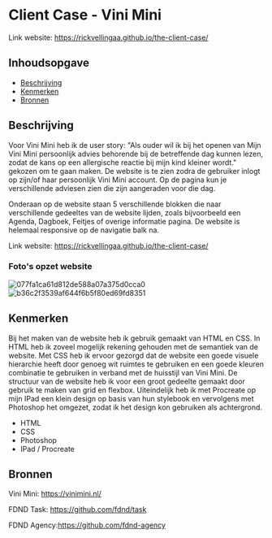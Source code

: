 # Client Case - Vini Mini

Link website: https://rickvellingaa.github.io/the-client-case/

## Inhoudsopgave

  * [Beschrijving](#beschrijving)
  * [Kenmerken](#kenmerken)
  * [Bronnen](#bronnen)

## Beschrijving

Voor Vini Mini heb ik de user story: "Als ouder wil ik bij het openen van Mijn Vini Mini persoonlijk advies behorende bij de betreffende dag kunnen lezen, zodat de kans op een allergische reactie bij mijn kind kleiner wordt." gekozen om te gaan maken. De website is te zien zodra de gebruiker inlogt op zijn/of haar persoonlijk Vini Mini account. Op de pagina kun je verschillende adviesen zien die zijn aangeraden voor die dag. 

Onderaan op de website staan 5 verschillende blokken die naar verschillende gedeeltes van de website lijden, zoals bijvoorbeeld een Agenda, Dagboek, Feitjes of overige informatie pagina. De website is helemaal responsive op de navigatie balk na.

Link website: https://rickvellingaa.github.io/the-client-case/

### Foto's opzet website

![077fa1ca61d812de588a07a375d0cca0](https://user-images.githubusercontent.com/112856287/195430728-8ddac3df-6eb0-4b14-8d01-f339d1054a4a.png)
![b36c2f3539af644f6b5f80ed69fd8351](https://user-images.githubusercontent.com/112856287/195430720-747e319e-d883-40ca-9671-08e9b598aa50.png)

## Kenmerken

Bij het maken van de website heb ik gebruik gemaakt van HTML en CSS. In HTML heb ik zoveel mogelijk rekening gehouden met de semantiek van de website. Met CSS heb ik ervoor gezorgd dat de website een goede visuele hierarchie heeft door genoeg wit ruimtes te gebruiken en een goede kleuren combinatie te gebruiken in verband met de huisstijl van Vini Mini. De structuur van de website heb ik voor een groot gedeelte gemaakt door gebruik te maken van grid en flexbox. Uiteindelijk heb ik met Procreate op mijn IPad een klein design op basis van hun stylebook en vervolgens met Photoshop het omgezet, zodat ik het design kon gebruiken als achtergrond.

* HTML
* CSS
* Photoshop
* IPad / Procreate

## Bronnen

Vini Mini: https://vinimini.nl/

FDND Task: https://github.com/fdnd/task

FDND Agency:https://github.com/fdnd-agency
